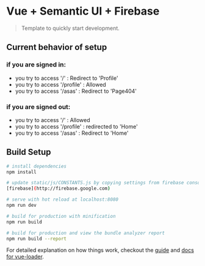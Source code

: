 # Vue + Semantic UI + Firebase

> Template to quickly start development.

## Current behavior of setup

### if you are signed in:
- you try to access '/' : Redirect to 'Profile'
- you try to access '/profile' : Allowed
- you try to access '/asas' : Redirect to 'Page404'

### if you are signed out:
- you try to access '/' : Allowed
- you try to access '/profile' : redirected to 'Home'
- you try to access '/asas' : Redirect to 'Home'


## Build Setup

``` bash
# install dependencies
npm install

# update static/js/CONSTANTS.js by copying settings from firebase console.
[firebase](http://firebase.google.com)

# serve with hot reload at localhost:8080
npm run dev

# build for production with minification
npm run build

# build for production and view the bundle analyzer report
npm run build --report
```

For detailed explanation on how things work, checkout the [guide](http://vuejs-templates.github.io/webpack/) and [docs for vue-loader](http://vuejs.github.io/vue-loader).
